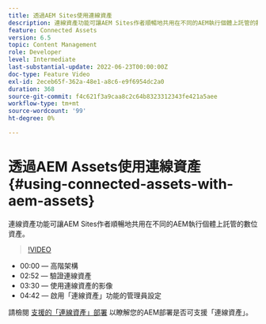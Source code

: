 ```yaml
---
title: 透過AEM Sites使用連線資產
description: 連線資產功能可讓AEM Sites作者順暢地共用在不同的AEM執行個體上託管的數位資產。
feature: Connected Assets
version: 6.5
topic: Content Management
role: Developer
level: Intermediate
last-substantial-update: 2022-06-23T00:00:00Z
doc-type: Feature Video
exl-id: 2eceb65f-362a-48e1-a8c6-e9f6954dc2a0
duration: 368
source-git-commit: f4c621f3a9caa8c2c64b8323312343fe421a5aee
workflow-type: tm+mt
source-wordcount: '99'
ht-degree: 0%

---
```


# 透過AEM Assets使用連線資產{#using-connected-assets-with-aem-assets}

連線資產功能可讓AEM Sites作者順暢地共用在不同的AEM執行個體上託管的數位資產。

>[!VIDEO](https://video.tv.adobe.com/v/26060?quality=12&learn=on)

* 00:00 — 高階架構
* 02:52 — 驗證連線資產
* 03:30 — 使用連線資產的影像
* 04:42 — 啟用「連線資產」功能的管理員設定

請檢閱 [支援的「連線資產」部署](https://experienceleague.adobe.com/docs/experience-manager-65/assets/using/use-assets-across-connected-assets-instances.html#prerequisites) 以瞭解您的AEM部署是否可支援「連線資產」。
